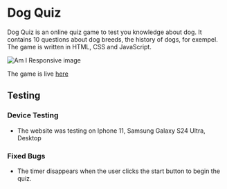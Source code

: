 # Dog Quiz

Dog Quiz is an online quiz game to test you knowledge about dog. It contains 10 questions about dog breeds, the history of dogs, for exempel. 
The game is written in HTML, CSS and JavaScript.

![Am I Responsive image](assets/images/Skärmbild%202024-05-27%20093713.png)

The game is live [here](https://mariukne.github.io/DogQuiz/)

## Testing

### Device Testing 

- The website was testing on Iphone 11, Samsung Galaxy S24 Ultra, Desktop

### Fixed Bugs

- The timer disappears when the user clicks the start button to begin the quiz.